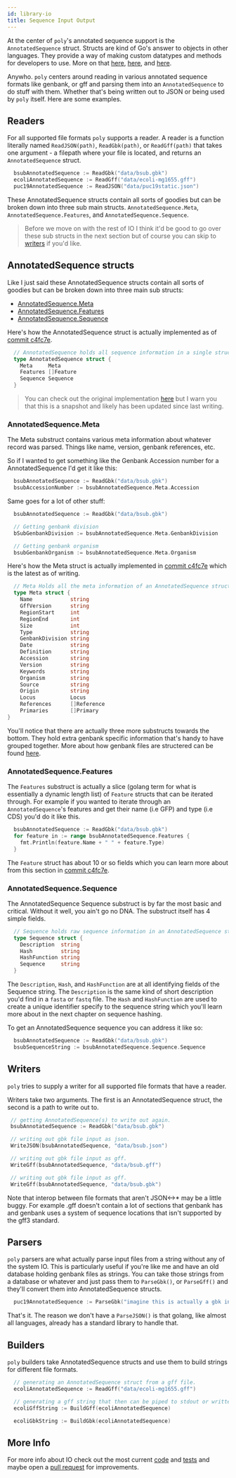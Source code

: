```yaml
---
id: library-io
title: Sequence Input Output
---
```


At the center of `poly`'s annotated sequence support is the `AnnotatedSequence` struct. Structs are kind of Go's answer to objects in other languages. They provide a way of making custom datatypes and methods for developers to use. More on that [here](https://tour.golang.org/moretypes/2), [here](https://gobyexample.com/methods), and [here](https://www.golang-book.com/books/intro/9).

Anywho. `poly` centers around reading in various annotated sequence formats like genbank, or gff and parsing them into an `AnnotatedSequence` to do stuff with them. Whether that's being written out to JSON or being used by `poly` itself. Here are some examples.

## Readers

For all supported file formats `poly` supports a reader. A reader is a function literally named `ReadJSON(path)`, `ReadGbk(path)`, or `ReadGff(path)` that takes one argument - a filepath where your file is located, and returns an `AnnotatedSequence` struct.

```go
  bsubAnnotatedSequence := ReadGbk("data/bsub.gbk")
  ecoliAnnotatedSequence := ReadGff("data/ecoli-mg1655.gff")
  puc19AnnotatedSequence := ReadJSON("data/puc19static.json")
```

These AnnotatedSequence structs contain all sorts of goodies but can be broken down into three sub main structs. `AnnotatedSequence.Meta`, `AnnotatedSequence.Features`, and `AnnotatedSequence.Sequence`.

> Before we move on with the rest of IO I think it'd be good to go over these sub structs in the next section but of course you can skip to [writers](#writers) if you'd like.

## AnnotatedSequence structs

Like I just said these AnnotatedSequence structs contain all sorts of goodies but can be broken down into three main sub structs:

  * [AnnotatedSequence.Meta](#annotatedsequencemeta)
  * [AnnotatedSequence.Features](#annotatedsequencefeatures)
  * [AnnotatedSequence.Sequence](#annotatedsequencesequence)

Here's how the AnnotatedSequence struct is actually implemented as of [commit c4fc7e](https://github.com/TimothyStiles/poly/blob/c4fc7e6f6cdbd9e5ed2d8ffdbeb206d1d5a8d720/io.go#L108).

```go
  // AnnotatedSequence holds all sequence information in a single struct.
  type AnnotatedSequence struct {
    Meta     Meta
    Features []Feature
    Sequence Sequence
  }
```

> You can check out the original implementation [here](https://github.com/TimothyStiles/poly/blob/c4fc7e6f6cdbd9e5ed2d8ffdbeb206d1d5a8d720/io.go#L108) but I warn you that this is a snapshot and likely has been updated since last writing.

### AnnotatedSequence.Meta

The Meta substruct contains various meta information about whatever record was parsed. Things like name, version, genbank references, etc.

So if I wanted to get something like the Genbank Accession number for a AnnotatedSequence I'd get it like this:

```go
  bsubAnnotatedSequence := ReadGbk("data/bsub.gbk")
  bsubAccessionNumber := bsubAnnotatedSequence.Meta.Accession
```

Same goes for a lot of other stuff:

```go
  bsubAnnotatedSequence := ReadGbk("data/bsub.gbk")

  // Getting genbank division
  bSubGenbankDivision := bsubAnnotatedSequence.Meta.GenbankDivision

  // Getting genbank organism
  bsubGenbankOrganism := bsubAnnotatedSequence.Meta.Organism
```

Here's how the Meta struct is actually implemented in [commit c4fc7e](https://github.com/TimothyStiles/poly/blob/c4fc7e6f6cdbd9e5ed2d8ffdbeb206d1d5a8d720/io.go#L34) which is the latest as of writing.

```go
  // Meta Holds all the meta information of an AnnotatedSequence struct.
  type Meta struct {
    Name            string
    GffVersion      string
    RegionStart     int
    RegionEnd       int
    Size            int
    Type            string
    GenbankDivision string
    Date            string
    Definition      string
    Accession       string
    Version         string
    Keywords        string
    Organism        string
    Source          string
    Origin          string
    Locus           Locus
    References      []Reference
    Primaries       []Primary
}
```

You'll notice that there are actually three more substructs towards the bottom. They hold extra genbank specific information that's handy to have grouped together. More about how genbank files are structered can be found [here](https://www.ncbi.nlm.nih.gov/Sitemap/samplerecord.html).

### AnnotatedSequence.Features

The `Features` substruct is actually a slice (golang term for what is essentially a dynamic length list) of `Feature` structs that can be iterated through. For example if you wanted to iterate through an `AnnotatedSequence`'s features and get their name (i.e GFP) and type (i.e CDS) you'd do it like this.

```go
  bsubAnnotatedSequence := ReadGbk("data/bsub.gbk")
  for feature in := range bsubAnnotatedSequence.Features {
    fmt.Println(feature.Name + " " + feature.Type)
  }
```

The `Feature` struct has about 10 or so fields which you can learn more about from this section in [commit c4fc7e](https://github.com/TimothyStiles/poly/blob/c4fc7e6f6cdbd9e5ed2d8ffdbeb206d1d5a8d720/io.go#L80).

### AnnotatedSequence.Sequence

The AnnotatedSequence Sequence substruct is by far the most basic and critical. Without it well, you ain't go no DNA. The substruct itself has 4 simple fields.

```go
  // Sequence holds raw sequence information in an AnnotatedSequence struct.
  type Sequence struct {
    Description  string
    Hash         string
    HashFunction string
    Sequence     string
  }
```

The `Description`, `Hash`, and `HashFunction` are at all identifying fields of the Sequence string. The `Description` is the same kind of short description you'd find in a `fasta` or `fastq` file. The `Hash` and `HashFunction` are used to create a unique identifier specify to the sequence string which you'll learn more about in the next chapter on sequence hashing.

To get an AnnotatedSequence sequence you can address it like so:

```go
  bsubAnnotatedSequence := ReadGbk("data/bsub.gbk")
  bsubSequenceString := bsubAnnotatedSequence.Sequence.Sequence
```

## Writers

 `poly` tries to supply a writer for all supported file formats that have a reader.

 Writers take two arguments. The first is an AnnotatedSequence struct, the second is a path to write out to.

 ```go
  // getting AnnotatedSequence(s) to write out again.
  bsubAnnotatedSequence := ReadGbk("data/bsub.gbk")

  // writing out gbk file input as json.
  WriteJSON(bsubAnnotatedSequence, "data/bsub.json")

  // writing out gbk file input as gff.
  WriteGff(bsubAnnotatedSequence, "data/bsub.gff")

  // writing out gbk file input as gff.
  WriteGff(bsubAnnotatedSequence, "data/bsub.gbk")

 ```

 Note that interop between file formats that aren't JSON<->* may be a little buggy. For example .gff doesn't contain a lot of sections that genbank has and genbank uses a system of sequence locations that isn't supported by the gff3 standard.

## Parsers

`poly` parsers are what actually parse input files from a string without any of the system IO. This is particularly useful if you're like me and have an old database holding genbank files as strings. You can take those strings from a database or whatever and just pass them to `ParseGbk()`, or `ParseGff()` and they'll convert them into AnnotatedSequence structs.

```go
  puc19AnnotatedSequence := ParseGbk("imagine this is actually a gbk in string format.")
```

That's it. The reason we don't have a `ParseJSON()` is that golang, like almost all languages, already has a standard library to handle that.

## Builders

`poly` builders take AnnotatedSequence structs and use them to build strings for different file formats. 

```go
  // generating an AnnotatedSequence struct from a gff file.
  ecoliAnnotatedSequence := ReadGff("data/ecoli-mg1655.gff")

  // generating a gff string that then can be piped to stdout or written to a database.
  ecoliGffString := BuildGff(ecoliAnnotatedSequence)

  ecoliGbkString := BuildGbk(ecoliAnnotatedSequence)

```

## More Info

For more info about IO check out the most current [code](https://github.com/TimothyStiles/poly/blob/prime/io.go) and [tests](https://github.com/TimothyStiles/poly/blob/prime/io_test.go) and maybe open a [pull request](https://github.com/TimothyStiles/poly/issues/new/choose) for improvements.